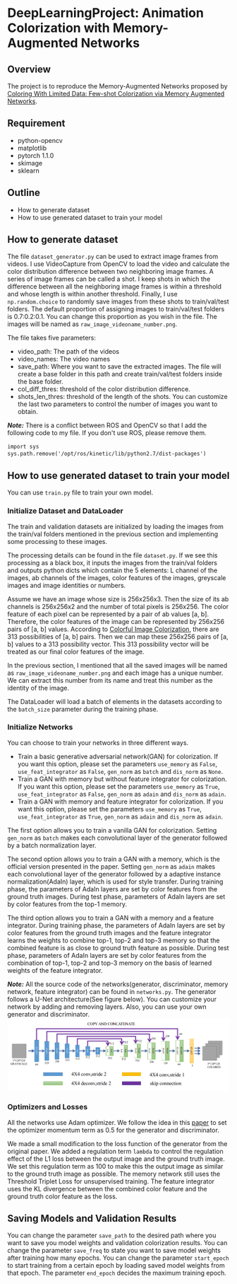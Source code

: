 # DeepLearningProject: Animation Colorization with Memory-Augmented Networks

## Overview

The project is to reproduce the Memory-Augmented Networks proposed by [Coloring With Limited Data: Few-shot Colorization via Memory Augmented Networks](https://arxiv.org/abs/1906.11888).

## Requirement

* python-opencv
* matplotlib
* pytorch 1.1.0
* skimage
* sklearn

## Outline

* How to generate dataset
* How to use generated dataset to train your model

## How to generate dataset

The file `dataset_generator.py` can be used to extract image frames from videos. I use VideoCapture from OpenCV to load the video and calculate the color distribution difference between two neighboring image frames. A series of image frames can be called a shot. I keep shots in which the difference between all the neighboring image frames is within a threshold and whose length is within another threshold. Finally, I use `np.random.choice` to randomly save images from these shots to train/val/test folders. The default proportion of assigning images to train/val/test folders is 0.7:0.2:0.1. You can change this proportion as you wish in the file. The images will be named as `raw_image_videoname_number.png`.

The file takes five parameters:
* video_path: The path of the videos
* video_names: The video names
* save_path: Where you want to save the extracted images. The file will create a base folder in this path and create train/val/test folders inside the base folder.
* col_diff_thres: threshold of the color distribution difference.
* shots_len_thres: threshold of the length of the shots. You can customize the last two parameters to control the number of images you want to obtain.

***Note:*** There is a conflict between ROS and OpenCV so that I add the following code to my file. If you don't use ROS, please remove them.
```
import sys
sys.path.remove('/opt/ros/kinetic/lib/python2.7/dist-packages')
```

## How to use generated dataset to train your model

You can use `train.py` file to train your own model.

### Initialize Dataset and DataLoader

The train and validation datasets are initialized by loading the images from the train/val folders mentioned in the previous section and implementing some processing to these images.

The processing details can be found in the file `dataset.py`. If we see this processing as a black box, it inputs the images from the train/val folders and outputs python dicts which contain the 5 elements: L channel of the images, ab channels of the images, color features of the images, greyscale images and image identities or numbers.

Assume we have an image whose size is 256x256x3. Then the size of its ab channels is 256x256x2 and the number of total pixels is 256x256. The color feature of each pixel can be represented by a pair of ab values [a, b]. Therefore, the color features of the image can be represented by 256x256 pairs of [a, b] values. According to [Colorful Image Colorization](https://arxiv.org/abs/1603.08511), there are 313 possibilities of [a, b] pairs. Then we can map these 256x256 pairs of [a, b] values to a 313 possibility vector. This 313 possibility vector will be treated as our final color features of the image.

In the previous section, I mentioned that all the saved images will be named as `raw_image_videoname_number.png` and each image has a unique number. We can extract this number from its name and treat this number as the identity of the image.

The DataLoader will load a batch of elements in the datasets according to the `batch_size` parameter during the training phase.

### Initialize Networks

You can choose to train your networks in three different ways.
* Train a basic generative adversarial network(GAN) for colorization. If you want this option, please set the parameters `use_memory` as `False`, `use_feat_integrator` as `False`, `gen_norm` as `batch` and `dis_norm` as `None`.
* Train a GAN with memory but without feature integrator for colorization. If you want this option, please set the parameters `use_memory` as `True`, `use_feat_integrator` as `False`, `gen_norm` as `adain` and `dis_norm` as `adain`.
* Train a GAN with memory and feature integrator for colorization. If you want this option, please set the parameters `use_memory` as `True`, `use_feat_integrator` as `True`, `gen_norm` as `adain` and `dis_norm` as `adain`.

The first option allows you to train a vanilla GAN for colorization. Setting `gen_norm` as `batch` makes each convolutional layer of the generator followed by a batch normalization layer.

The second option allows you to train a GAN with a memory, which is the official version presented in the paper. Setting `gen_norm` as `adain` makes each convolutional layer of the generator followed by a adaptive instance normalization(AdaIn) layer, which is used for style transfer. During training phase, the parameters of AdaIn layers are set by color features from the ground truth images. During test phase, parameters of AdaIn layers are set by color features from the top-1 memory.

The third option allows you to train a GAN with a memory and a feature integrator. During training phase, the parameters of AdaIn layers are set by color features from the ground truth images and the feature integrator learns the weights to combine top-1, top-2 and top-3 memory so that the combined feature is as close to ground truth feature as possible. During test phase, parameters of AdaIn layers are set by color features from the combination of top-1, top-2 and top-3 memory on the basis of learned weights of the feature integrator.

***Note:*** All the source code of the networks(generator, discriminator, memory network, feature integrator) can be found in `networks.py`. The generator follows a U-Net architecture(See figure below). You can customize your network by adding and removing layers. Also, you can use your own generator and discriminator. ![network](network.png)

### Optimizers and Losses

All the networks use Adam optimizer. We follow the idea in this [paper](https://arxiv.org/abs/1803.05400) to set the optimizer momentum term as 0.5 for the generator and discriminator.

We made a small modification to the loss function of the generator from the original paper. We added a regulation term `lambda` to control the regulation effect of the L1 loss between the output image and the ground truth image. We set this regulation term as 100 to make this the output image as similar to the ground truth image as possible. The memory network still uses the Threshold Triplet Loss for unsupervised training. The feature integrator uses the KL divergence between the combined color feature and the ground truth color feature as the loss.

## Saving Models and Validation Results

You can change the parameter `save_path` to the desired path where you want to save you model weights and validation colorization results. You can change the parameter `save_freq` to state you want to save model weights after training how many epochs. You can change the parameter `start_epoch` to start training from a certain epoch by loading saved model weights from that epoch. The parameter `end_epoch` decides the maximum training epoch.
